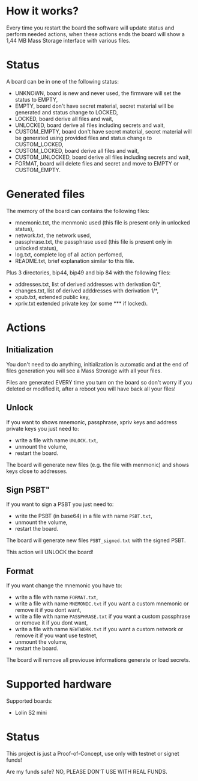 # How it works?

Every time you restart the board the software will update status and perform needed actions, when these actions ends the board will show a 1,44 MB Mass Storage interface with various files.

# Status

A board can be in one of the following status: 
- UNKNOWN, board is new and never used, the firmware will set the status to EMPTY,
- EMPTY, board don't have secret material, secret material will be generated and status change to LOCKED,
- LOCKED, board derive all files and wait,
- UNLOCKED, board derive all files including secrets and wait,
- CUSTOM_EMPTY, board don't have secret material, secret material will be generated using provided files and status change to CUSTOM_LOCKED,
- CUSTOM_LOCKED, board derive all files and wait,
- CUSTOM_UNLOCKED,  board derive all files including secrets and wait,
- FORMAT, board will delete files and secret and move to EMPTY or CUSTOM_EMPTY.

# Generated files

The memory of the board can contains the following files:
- mnemonic.txt, the menmonic used (this file is present only in unlocked status),
- network.txt, the network used,
- passphrase.txt, the passphrase used (this file is present only in unlocked status),
- log.txt, complete log of all action perfomed,
- README.txt, brief explanation similar to this file.

Plus 3 directories, bip44, bip49 and bip 84 with the following files:
- addresses.txt, list of derived addresses with derivation 0/*,
- changes.txt, list of derived adddresses with derivation 1/*,
- xpub.txt, extended public key,
- xpriv.txt extended private key (or some *** if locked).

# Actions

## Initialization

You don't need to do anything, initialization is automatic and at the end of files generation you will see a Mass Strorage with all your files.

Files are generated EVERY time you turn on the board so don't worry if you deleted or modified it, after a reboot you will have back all your files!

## Unlock

If you want to shows mnemonic, passphrase, xpriv keys and address private keys you just need to:

- write a file with name `UNLOCK.txt`,
- unmount the volume,
- restart the board.

The board will generate new files (e.g. the file with menmonic) and shows keys close to addresses.

## Sign PSBT"

If you want to sign a PSBT you just need to:

- write the PSBT (in base64) in a file with name `PSBT.txt`,
- unmount the volume,
- restart the board.

The board will generate new files `PSBT_signed.txt` with the signed PSBT.

This action will UNLOCK the board!

## Format

If you want change the mnemonic you have to:

- write a file with name `FORMAT.txt`,
- write a file with name `MNEMONIC.txt` if you want a custom mnemonic or remove it if you dont want,
- write a file with name `PASSPHRASE.txt` if you want a custom passphrase or remove it if you dont want,
- write a file with name `NEWTWORK.txt` if you want a custom network or remove it if you want use testnet,
- unmount the volume,
- restart the board.

The board will remove all previouse informations generate or load secrets.

# Supported hardware

Supported boards:
- Lolin S2 mini

# Status

This project is just a Proof-of-Concept, use only with testnet or signet funds!

Are my funds safe? NO, PLEASE DON'T USE WITH REAL FUNDS.
